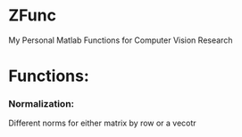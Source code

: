 # ZFunc
My Personal Matlab Functions for Computer Vision Research
# Functions:
### Normalization:
Different norms for either matrix by row or a vecotr
